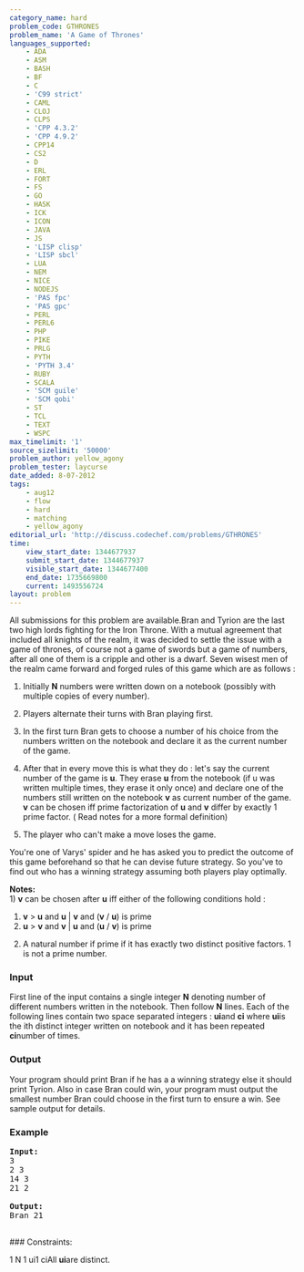 ```yaml
---
category_name: hard
problem_code: GTHRONES
problem_name: 'A Game of Thrones'
languages_supported:
    - ADA
    - ASM
    - BASH
    - BF
    - C
    - 'C99 strict'
    - CAML
    - CLOJ
    - CLPS
    - 'CPP 4.3.2'
    - 'CPP 4.9.2'
    - CPP14
    - CS2
    - D
    - ERL
    - FORT
    - FS
    - GO
    - HASK
    - ICK
    - ICON
    - JAVA
    - JS
    - 'LISP clisp'
    - 'LISP sbcl'
    - LUA
    - NEM
    - NICE
    - NODEJS
    - 'PAS fpc'
    - 'PAS gpc'
    - PERL
    - PERL6
    - PHP
    - PIKE
    - PRLG
    - PYTH
    - 'PYTH 3.4'
    - RUBY
    - SCALA
    - 'SCM guile'
    - 'SCM qobi'
    - ST
    - TCL
    - TEXT
    - WSPC
max_timelimit: '1'
source_sizelimit: '50000'
problem_author: yellow_agony
problem_tester: laycurse
date_added: 8-07-2012
tags:
    - aug12
    - flow
    - hard
    - matching
    - yellow_agony
editorial_url: 'http://discuss.codechef.com/problems/GTHRONES'
time:
    view_start_date: 1344677937
    submit_start_date: 1344677937
    visible_start_date: 1344677400
    end_date: 1735669800
    current: 1493556724
layout: problem
---
```

All submissions for this problem are available.Bran and Tyrion are the last two high lords fighting for the Iron Throne. With a mutual agreement that included all knights of the realm, it was decided to settle the issue with a game of thrones, of course not a game of swords but a game of numbers, after all one of them is a cripple and other is a dwarf. Seven wisest men of the realm came forward and forged rules of this game which are as follows :

1. Initially **N** numbers were written down on a notebook (possibly with multiple copies of every number).

2. Players alternate their turns with Bran playing first.

3. In the first turn Bran gets to choose a number of his choice from the numbers written on the notebook and declare it as the current number of the game.

4. After that in every move this is what they do : let's say the current number of the game is **u**. They erase **u** from the notebook (if u was written multiple times, they erase it only once) and declare one of the numbers still written on the notebook **v** as current number of the game. **v** can be chosen iff prime factorization of **u** and **v** differ by exactly 1 prime factor. ( Read notes for a more formal definition)

5. The player who can't make a move loses the game.



You're one of Varys' spider and he has asked you to predict the outcome of this game beforehand so that he can devise future strategy. So you've to find out who has a winning strategy assuming both players play optimally.

**Notes:**  
1\) **v** can be chosen after **u** iff either of the following conditions hold :

1. **v** > **u** and **u** | **v** and (**v** / **u**) is prime
2. **u** > **v** and **v** | **u** and (**u** / **v**) is prime

2) A natural number if prime if it has exactly two distinct positive factors. 1 is not a prime number. 
### Input

First line of the input contains a single integer **N** denoting number of different numbers written in the notebook. Then follow **N** lines. Each of the following lines contain two space separated integers : **ui**and **ci** where **ui**is the ith distinct integer written on notebook and it has been repeated **ci**number of times.

### Output

Your program should print Bran if he has a a winning strategy else it should print Tyrion. Also in case Bran could win, your program must output the smallest number Bran could choose in the first turn to ensure a win. See sample output for details.

### Example

<pre>
<b>Input:</b>
3
2 3
14 3
21 2

<b>Output:</b>
Bran 21

</pre>### Constraints:
1 N 1 ui1 ciAll **ui**are distinct.
